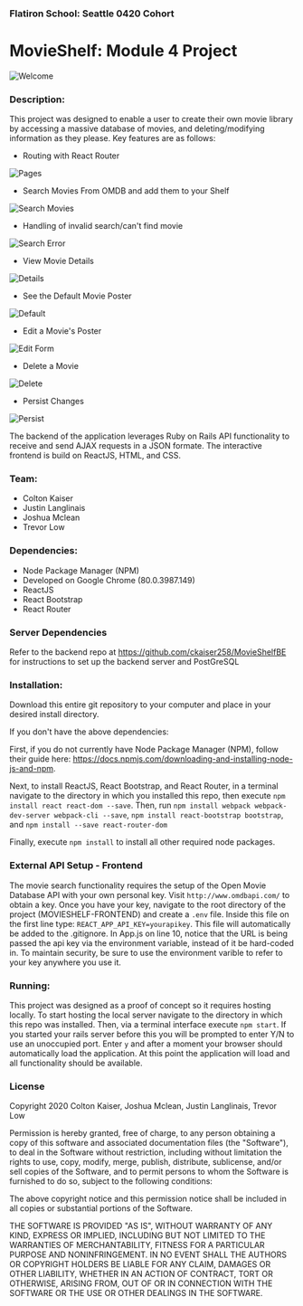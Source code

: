 ### Flatiron School: Seattle 0420 Cohort
# MovieShelf: Module 4 Project

![Welcome](README_assets/welcome_mvs.gif)

### Description: 
This project was designed to enable a user to create their own movie library by accessing a massive database of movies, and deleting/modifying information as they please. Key features are as follows:

* Routing with React Router

![Pages](README_assets/pages_mvs.gif)

* Search Movies From OMDB and add them to your Shelf

![Search Movies](README_assets/add_mvs.gif)

* Handling of invalid search/can't find movie

![Search Error](README_assets/error_mvs.gif)

* View Movie Details

![Details](README_assets/details_mvs.gif)

* See the Default Movie Poster

![Default](README_assets/default_mvs.gif)

* Edit a Movie's Poster

![Edit Form](README_assets/edit_mvs.gif)

* Delete a Movie

![Delete](README_assets/delete_mvs.gif)

* Persist Changes

![Persist](README_assets/persist_mvs.gif)





The backend of the application leverages Ruby on Rails API functionality to receive and send AJAX requests in a JSON formate. The interactive frontend is build on ReactJS, HTML, and CSS.

### Team:
* Colton Kaiser
* Justin Langlinais
* Joshua Mclean
* Trevor Low

### Dependencies:
* Node Package Manager (NPM)
* Developed on Google Chrome (80.0.3987.149)
* ReactJS
* React Bootstrap
* React Router

### Server Dependencies
Refer to the backend repo at https://github.com/ckaiser258/MovieShelfBE for instructions to set up the backend server and PostGreSQL

### Installation:

Download this entire git repository to your computer and place in your desired install directory. 

If you don't have the above dependencies:

First, if you do not currently have Node Package Manager (NPM), follow their guide here: https://docs.npmjs.com/downloading-and-installing-node-js-and-npm.

Next, to install ReactJS, React Bootstrap, and React Router, in a terminal navigate to the directory in which you installed this repo, then execute `npm install react react-dom --save`. Then, run `npm install webpack webpack-dev-server webpack-cli --save`, `npm install react-bootstrap bootstrap`, and `npm install --save react-router-dom`

Finally, execute ```npm install``` to install all other required node packages.

### External API Setup - Frontend
The movie search functionality requires the setup of the Open Movie Database API with your own personal key. Visit ```http://www.omdbapi.com/``` to obtain a key.
Once you have your key, navigate to the root directory of the project (MOVIESHELF-FRONTEND) and create a ```.env``` file. Inside this file on the first line type: ```REACT_APP_API_KEY=yourapikey```. This file will automatically be added to the .gitignore.
In App.js on line 10, notice that the URL is being passed the api key via the environment variable, instead of it be hard-coded in. To maintain security, be sure to use the environment varible to refer to your key anywhere you use it.


### Running:
This project was designed as a proof of concept so it requires hosting locally. To start hosting the local server navigate to the directory in which this repo was installed. Then, via a terminal interface execute ```npm start```. If you started your rails server before this you will be prompted to enter Y/N to use an unoccupied port. Enter `y` and after a moment your browser should automatically load the application. At this point the application will load and all functionality should be available.

### License
Copyright 2020 Colton Kaiser, Joshua Mclean, Justin Langlinais, Trevor Low

Permission is hereby granted, free of charge, to any person obtaining a copy of this software and associated documentation files (the "Software"), to deal in the Software without restriction, including without limitation the rights to use, copy, modify, merge, publish, distribute, sublicense, and/or sell copies of the Software, and to permit persons to whom the Software is furnished to do so, subject to the following conditions:

The above copyright notice and this permission notice shall be included in all copies or substantial portions of the Software.

THE SOFTWARE IS PROVIDED "AS IS", WITHOUT WARRANTY OF ANY KIND, EXPRESS OR IMPLIED, INCLUDING BUT NOT LIMITED TO THE WARRANTIES OF MERCHANTABILITY, FITNESS FOR A PARTICULAR PURPOSE AND NONINFRINGEMENT. IN NO EVENT SHALL THE AUTHORS OR COPYRIGHT HOLDERS BE LIABLE FOR ANY CLAIM, DAMAGES OR OTHER LIABILITY, WHETHER IN AN ACTION OF CONTRACT, TORT OR OTHERWISE, ARISING FROM, OUT OF OR IN CONNECTION WITH THE SOFTWARE OR THE USE OR OTHER DEALINGS IN THE SOFTWARE.
